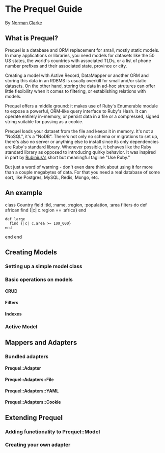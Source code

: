# The Prequel Guide

By [Norman Clarke](http://njclarke.com)

## What is Prequel?

Prequel is a database and ORM replacement for small, mostly static models. In
many applications or libraries, you need models for datasets like the 50 US
states, the world's countries with associated TLDs, or a list of phone number
prefixes and their associated state, province or city.

Creating a model with Active Record, DataMapper or another ORM and storing this
data in an RDBMS is usually overkill for small and/or static datasets. On the
other hand, storing the data in ad-hoc strutures can offer little flexibility
when it comes to filtering, or establishing relations with models.

Prequel offers a middle ground: it makes use of Ruby's Enumerable module to
expose a powerful, ORM-like query interface to Ruby's Hash. It can operate
entirely in-memory, or persist data in a file or a compressed, signed string
suitable for passing as a cookie.

Prequel loads your dataset from the file and keeps it in memory. It's not a
"NoSQL", it's a "NoDB". There's not only no schema or migrations to set up,
there's also no server or anything else to install since its only dependencies
are Ruby's standard library. Whenever possible, it behaves like the Ruby
standard library as opposed to introducing quirky behavior. It was inspired in
part by [Rubinius's](http://rubini.us/) short but meaningful tagline "Use Ruby."

But just a word of warning - don't even dare think about using it for more than
a couple megabytes of data. For that you need a real database of some sort, like
Postgres, MySQL, Redis, Mongo, etc.

## An example

class Country
  field :tld, :name, :region, :population, :area
  filters do
    def african
      find {|c| c.region == :africa}
    end

    def large
      find {|c| c.area >= 100_000}
    end
  end
end

## Creating Models

### Setting up a simple model class

### Basic operations on models

#### CRUD

#### Filters

#### Indexes

### Active Model

## Mappers and Adapters

### Bundled adapters

#### Prequel::Adapter

#### Prequel::Adapters::File

#### Prequel::Adapters::YAML

#### Prequel::Adapters::Cookie

## Extending Prequel

### Adding functionality to Prequel::Model

### Creating your own adapter

